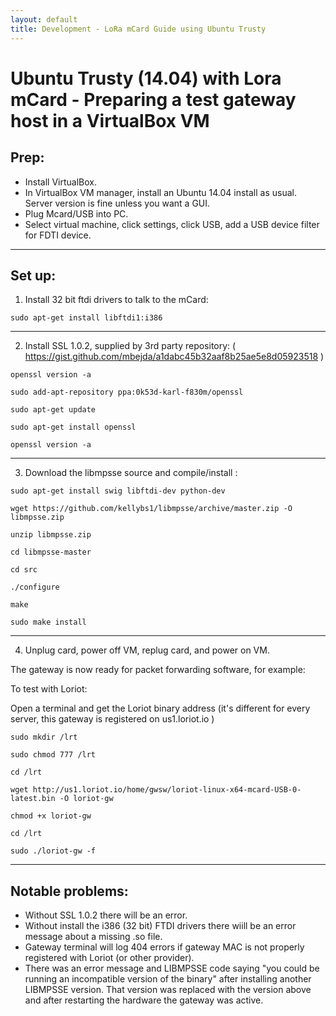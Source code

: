 ```yaml
---
layout: default
title: Development - LoRa mCard Guide using Ubuntu Trusty
---
```



# Ubuntu Trusty (14.04) with Lora mCard - Preparing a test gateway host in a VirtualBox VM


## Prep:
* Install VirtualBox.
* In VirtualBox VM manager, install an Ubuntu 14.04 install as usual. Server version is fine unless you want a GUI.
* Plug Mcard/USB into PC.
* Select virtual machine, click settings, click USB, add a USB device filter for FDTI device.

-----------------

## Set up:
1. Install 32 bit ftdi drivers to talk to the mCard:

`sudo apt-get install libftdi1:i386`

-----------------

2. Install SSL 1.0.2, supplied by 3rd party repository:
   ( https://gist.github.com/mbejda/a1dabc45b32aaf8b25ae5e8d05923518 )

`openssl version -a`

`sudo add-apt-repository ppa:0k53d-karl-f830m/openssl`

`sudo apt-get update`

`sudo apt-get install openssl`

`openssl version -a`

-----------------

3. Download the libmpsse source and compile/install :

`sudo apt-get install swig libftdi-dev python-dev`

`wget https://github.com/kellybs1/libmpsse/archive/master.zip -O libmpsse.zip`

`unzip libmpsse.zip`

`cd libmpsse-master`

`cd src`

`./configure`

`make`

`sudo make install`

-----------------

4. Unplug card, power off VM, replug card, and power on VM.

The gateway is now ready for packet forwarding software, for example:

To test with Loriot:

 Open a terminal and get the Loriot binary address (it's different for every server, this gateway is registered on us1.loriot.io )

`sudo mkdir /lrt`

`sudo chmod 777 /lrt`

`cd /lrt`

`wget http://us1.loriot.io/home/gwsw/loriot-linux-x64-mcard-USB-0-latest.bin -O loriot-gw`

`chmod +x loriot-gw`

`cd /lrt`

`sudo ./loriot-gw -f`


---------------

## Notable problems:
* Without SSL 1.0.2 there will be an error.
* Without install the i386 (32 bit) FTDI drivers there wiill be an error message about a missing .so file.
* Gateway terminal will log 404 errors if gateway MAC is not properly  registered with Loriot (or other provider).
* There was an error message and LIBMPSSE code saying "you could be running an incompatible version of the binary" after installing another LIBMPSSE version. That version was replaced with the version above and after restarting the hardware the gateway was active.


